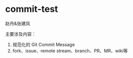 # commit-test


赵丹&张建凤

主要涉及内容：

1. 规范化的 Git Commit Message
2. fork、issue、remote stream、branch、PR、MR、wiki等
